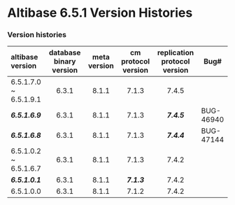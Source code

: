 # Altibase 6.5.1 Version Histories

### Version histories

| **altibase version**             | **database binary version**  | **meta version**             | **cm protocol version**      | **replication protocol version** | Bug# |
| :--------------------------------- | :----------------------------: | :----------------------------: | :----------------------------: | :----------------------------: | ------------------------------ |
| 6.5.1.7.0 ~ 6.5.1.9.1 | 6.3.1 | 8.1.1 | 7.1.3 | 7.4.5 |  |
|    ***6.5.1.6.9***    | 6.3.1 | 8.1.1 | 7.1.3 | ***7.4.5*** | BUG-46940 |
| ***6.5.1.6.8*** | 6.3.1 | 8.1.1 | 7.1.3 | ***7.4.4*** | BUG-47144 |
| 6.5.1.0.2 ~ 6.5.1.6.7 | 6.3.1 | 8.1.1 | 7.1.3 | 7.4.2 |  |
| ***6.5.1.0.1*** | 6.3.1 | 8.1.1 | ***7.1.3*** | 7.4.2 |  |
| 6.5.1.0.0 | 6.3.1 | 8.1.1 | 7.1.2 | 7.4.2 |  |

